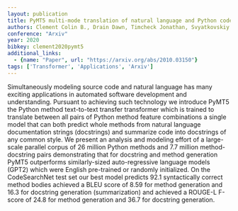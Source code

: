 ```yaml
---
layout: publication
title: PyMT5 multi-mode translation of natural language and Python code with transformers
authors: Clement Colin B., Drain Dawn, Timcheck Jonathan, Svyatkovskiy Alexey, Sundaresan Neel
conference: "Arxiv"
year: 2020
bibkey: clement2020pymt5
additional_links:
  - {name: "Paper", url: "https://arxiv.org/abs/2010.03150"}
tags: ['Transformer', 'Applications', 'Arxiv']
---
```

Simultaneously modeling source code and natural language has many exciting applications in automated software development and understanding. Pursuant to achieving such technology we introduce PyMT5 the Python method text-to-text transfer transformer which is trained to translate between all pairs of Python method feature combinations a single model that can both predict whole methods from natural language documentation strings (docstrings) and summarize code into docstrings of any common style. We present an analysis and modeling effort of a large-scale parallel corpus of 26 million Python methods and 7.7 million method-docstring pairs demonstrating that for docstring and method generation PyMT5 outperforms similarly-sized auto-regressive language models (GPT2) which were English pre-trained or randomly initialized. On the CodeSearchNet test set our best model predicts 92.1 syntactically correct method bodies achieved a BLEU score of 8.59 for method generation and 16.3 for docstring generation (summarization) and achieved a ROUGE-L F-score of 24.8 for method generation and 36.7 for docstring generation.
